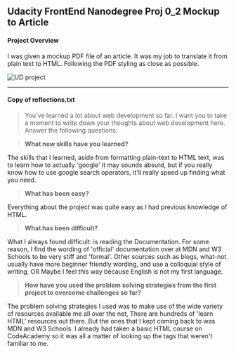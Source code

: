

**Udacity FrontEnd Nanodegree Proj 0_2**
Mockup to Article
---

#### Project Overview
I was given a mockup PDF file of an article. It was my job to translate it from plain text to HTML. Following the PDF styling as close as possible.


![UD project](https://camo.githubusercontent.com/160b40f1aef0dbd03a1d0a4bb0ade30a873f0419/687474703a2f2f6c68332e676f6f676c6575736572636f6e74656e742e636f6d2f595933334a7359754c6e357a4369516d686d6952646f534672363352676478737155717a775f444a55713677765278416d6964566a6e3337786a3176762d6e5443714a6e6f6d6e4857734e65716c4a4a4866553d733023773d3132313226683d31333834)

---
#### Copy of reflections.txt

>You've learned a lot about web development so far. I want you to take a moment to write down your thoughts about web development here. Answer the following questions:

> **What new skills have you learned?**

The skills that I learned, aside from formatting plain-text to HTML text, was to learn how to actually 'google' it may sounds absurd, but if you really know how to use google search operators, it'll really speed up finding what you need.

> **What has been easy?**

Everything about the project was quite easy as I had previous knowledge of HTML.

> **What has been difficult?**

 What I always found difficult: is reading the Documentation. For some reason, I find the wording of 'official' documentation over at MDN and W3 Schools to be very stiff and 'formal'. Other sources such as blogs, what-not usually have more beginner friendly wording, and use a colloquial style of writing. OR  Maybe I feel this way because English is not my first language.

> **How have you used the problem solving strategies from the first project to overcome challenges so far?**

The problem solving strategies I used was to make use of the wide variety of resources available me all over the net, There are hundreds of 'learn HTML' resources out there. But the ones that I kept coming back to was MDN and W3 Schools. I already had taken a basic HTML course on CodeAcademy so it was all a matter of looking up the tags that weren't familiar to me.
